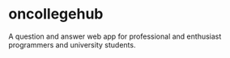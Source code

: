# oncollegehub
A question and answer web app for professional and enthusiast programmers and university students.
